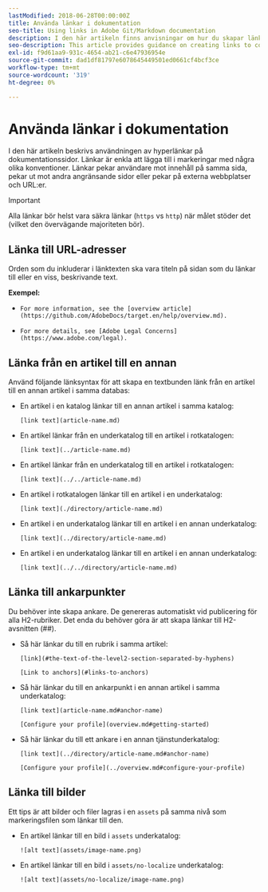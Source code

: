 ```yaml
---
lastModified: 2018-06-28T00:00:00Z
title: Använda länkar i dokumentation
seo-title: Using links in Adobe Git/Markdown documentation
description: I den här artikeln finns anvisningar om hur du skapar länkar till innehåll och bilder.
seo-description: This article provides guidance on creating links to content and images for Adobe documentation.
exl-id: f9d61aa9-931c-4654-ab21-c6e47936954e
source-git-commit: dad1df81797e6078645449501ed0661cf4bcf3ce
workflow-type: tm+mt
source-wordcount: '319'
ht-degree: 0%

---
```


# Använda länkar i dokumentation

I den här artikeln beskrivs användningen av hyperlänkar på dokumentationssidor. Länkar är enkla att lägga till i markeringar med några olika konventioner. Länkar pekar användare mot innehåll på samma sida, pekar ut mot andra angränsande sidor eller pekar på externa webbplatser och URL:er.

>[!IMPORTANT]
>Alla länkar bör helst vara säkra länkar (`https` vs `http`) när målet stöder det (vilket den övervägande majoriteten bör).

## Länka till URL-adresser

Orden som du inkluderar i länktexten ska vara titeln på sidan som du länkar till eller en viss, beskrivande text.

**Exempel:**

- `For more information, see the [overview article](https://github.com/AdobeDocs/target.en/help/overview.md).`

- `For more details, see [Adobe Legal Concerns](https://www.adobe.com/legal).`

## Länka från en artikel till en annan

Använd följande länksyntax för att skapa en textbunden länk från en artikel till en annan artikel i samma databas:

- En artikel i en katalog länkar till en annan artikel i samma katalog:

   `[link text](article-name.md)`

- En artikel länkar från en underkatalog till en artikel i rotkatalogen:

   `[link text](../article-name.md)`

- En artikel länkar från en underkatalog till en artikel i rotkatalogen:

   `[link text](../../article-name.md)`

- En artikel i rotkatalogen länkar till en artikel i en underkatalog:

   `[link text](./directory/article-name.md)`

- En artikel i en underkatalog länkar till en artikel i en annan underkatalog:

   `[link text](../directory/article-name.md)`

- En artikel i en underkatalog länkar till en artikel i en annan underkatalog:

   `[link text](../../directory/article-name.md)`

## Länka till ankarpunkter

Du behöver inte skapa ankare. De genereras automatiskt vid publicering för alla H2-rubriker. Det enda du behöver göra är att skapa länkar till H2-avsnitten (##).

- Så här länkar du till en rubrik i samma artikel:

   `[link](#the-text-of-the-level2-section-separated-by-hyphens)`

   `[Link to anchors](#links-to-anchors)`

- Så här länkar du till en ankarpunkt i en annan artikel i samma underkatalog:

   `[link text](article-name.md#anchor-name)`

   `[Configure your profile](overview.md#getting-started)`

- Så här länkar du till ett ankare i en annan tjänstunderkatalog:

   `[link text](../directory/article-name.md#anchor-name)`

   `[Configure your profile](../overview.md#configure-your-profile)`

## Länka till bilder

Ett tips är att bilder och filer lagras i en `assets` på samma nivå som markeringsfilen som länkar till den.

- En artikel länkar till en bild i `assets` underkatalog:

   `![alt text](assets/image-name.png)`

- En artikel länkar till en bild i `assets/no-localize` underkatalog:

   `![alt text](assets/no-localize/image-name.png)`

